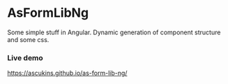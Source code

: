 # AsFormLibNg

Some simple stuff in Angular.
Dynamic generation of component structure and some css.


### Live demo

https://ascukins.github.io/as-form-lib-ng/
